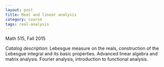 ```yaml
---
layout: post
title: Real and linear analysis
category: course
tags: real-analysis
---
```


Math 515, Fall 2015<!--more-->

*Catalog description*: Lebesgue measure on the reals, construction of the Lebesgue integral and its basic properties. Advanced linear algebra and matrix analysis. Fourier analysis, introduction to functional analysis.
